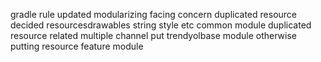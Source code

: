 gradle rule updated modularizing facing concern duplicated resource decided resourcesdrawables string style etc common module duplicated resource related multiple channel put trendyolbase module otherwise putting resource feature module
